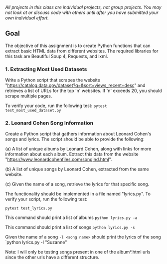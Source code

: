*All projects in this class are individual projects, not group projects.  You may not look at or discuss code with others until after you have submitted your own individual effort.*


## Goal
The objective of this assignment is to create Python functions that can extract basic HTML data from different websites. The required libraries for this task are Beautiful Soup 4, Requests, and lxml.

### 1. Extracting Most Used Datasets
Write a Python script that scrapes the website "https://catalog.data.gov/dataset?q=&sort=views_recent+desc" and retrieves a list of URLs for the top 'n' websites. If 'n' exceeds 20, you should scrape multiple pages.

To verify your code, run the following test:
`pytest test_most_used_dataset.py`

### 2. Leonard Cohen Song Information
Create a Python script that gathers information about Leonard Cohen's songs and lyrics. The script should be able to provide the following:

(a) A list of unique albums by Leonard Cohen, along with links for more information about each album. Extract this data from the website "https://www.leonardcohenfiles.com/songind.html".

(b) A list of unique songs by Leonard Cohen, extracted from the same website.

(c) Given the name of a song, retrieve the lyrics for that specific song.

The functionality should be implemented in a file named "lyrics.py". To verify your script, run the following test:

`pytest test_lyrics.py`

This command should print a list of albums
`python lyrics.py -a`

This command should print a list of songs
`python lyrics.py -s`

Given the name of a song `-l <song name>` should print the lyrics of the song
`python lyrics.py -l "Suzanne"

Note: I will only be testing songs present in one of the album*.html urls since the other urls have a different structure.
